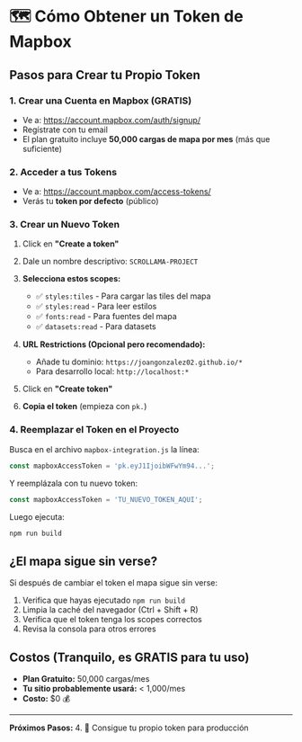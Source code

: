 # 🗺️ Cómo Obtener un Token de Mapbox

## Pasos para Crear tu Propio Token

### 1. Crear una Cuenta en Mapbox (GRATIS)
- Ve a: https://account.mapbox.com/auth/signup/
- Regístrate con tu email
- El plan gratuito incluye **50,000 cargas de mapa por mes** (más que suficiente)

### 2. Acceder a tus Tokens
- Ve a: https://account.mapbox.com/access-tokens/
- Verás tu **token por defecto** (público)

### 3. Crear un Nuevo Token
1. Click en **"Create a token"**
2. Dale un nombre descriptivo: `SCROLLAMA-PROJECT`
3. **Selecciona estos scopes:**
   - ✅ `styles:tiles` - Para cargar las tiles del mapa
   - ✅ `styles:read` - Para leer estilos
   - ✅ `fonts:read` - Para fuentes del mapa
   - ✅ `datasets:read` - Para datasets

4. **URL Restrictions (Opcional pero recomendado):**
   - Añade tu dominio: `https://joangonzalez02.github.io/*`
   - Para desarrollo local: `http://localhost:*`

5. Click en **"Create token"**
6. **Copia el token** (empieza con `pk.`)

### 4. Reemplazar el Token en el Proyecto

Busca en el archivo `mapbox-integration.js` la línea:
```javascript
const mapboxAccessToken = 'pk.eyJ1IjoibWFwYm94...';
```

Y reemplázala con tu nuevo token:
```javascript
const mapboxAccessToken = 'TU_NUEVO_TOKEN_AQUI';
```

Luego ejecuta:
```bash
npm run build
```

## ¿El mapa sigue sin verse?
Si después de cambiar el token el mapa sigue sin verse:
1. Verifica que hayas ejecutado `npm run build`
2. Limpia la caché del navegador (Ctrl + Shift + R)
3. Verifica que el token tenga los scopes correctos
4. Revisa la consola para otros errores

## Costos (Tranquilo, es GRATIS para tu uso)
- **Plan Gratuito:** 50,000 cargas/mes
- **Tu sitio probablemente usará:** < 1,000/mes
- **Costo:** $0 💰

---

**Próximos Pasos:**
4. 📝 Consigue tu propio token para producción
